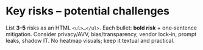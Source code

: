 # Key risks – potential challenges
List **3–5** risks as an HTML `<ul>…</ul>`.
Each bullet: **bold risk** + one‑sentence mitigation. Consider privacy/AVV, bias/transparency, vendor lock‑in, prompt leaks, shadow IT.
No heatmap visuals; keep it textual and practical.
